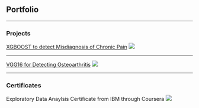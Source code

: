 ## Portfolio

---

### Projects 

[XGBOOST to detect Misdiagnosis of Chronic Pain](https://github.com/aravparikh/Catboost-to-detect-Misdiagnosis-Risk-of-Chronic-Pain)
<img src="images/dummy_thumbnail.jpg?raw=true"/>

---
[VGG16 for Detecting Osteoarthritis](https://github.com/aravparikh/VGG16-to-Detect-Osteoarthritis)
<img src="images/dummy_thumbnail.jpg?raw=true"/>

---

### Certificates 

Exploratory Data Anaylsis Certificate from IBM through Coursera
<img src="images/dummy_thumbnail.jpg?raw=true"/>
